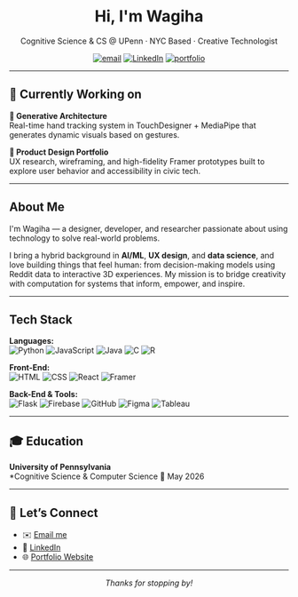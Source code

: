 <h1 align="center">Hi, I'm Wagiha</h1>
<p align="center">
  Cognitive Science & CS @ UPenn · NYC Based · Creative Technologist
</p>

<p align="center">
  <a href="mailto:wagiham@sas.upenn.edu"><img src="https://img.shields.io/badge/email-wagiham@sas.upenn.edu-%230078D4?style=flat-square&logo=gmail&logoColor=white" alt="email" /></a>
  <a href="https://www.linkedin.com/in/wagiha-m-0947181b4/"><img src="https://img.shields.io/badge/LinkedIn-Profile-%230077B5?style=flat-square&logo=linkedin&logoColor=white" alt="LinkedIn"/></a>
  <a href="https://wagiham.github.io/Wagiha-Coding-Portfolio/"><img src="https://img.shields.io/badge/Portfolio-View_Project-%231E1E1E?style=flat-square&logo=githubpages" alt="portfolio"/></a>
</p>

---

## 🚀 Currently Working on 

**🧠 Generative Architecture**  
Real-time hand tracking system in TouchDesigner + MediaPipe that generates dynamic visuals based on gestures.

**🎨 Product Design Portfolio**  
UX research, wireframing, and high-fidelity Framer prototypes built to explore user behavior and accessibility in civic tech.

---

## About Me

I'm Wagiha — a designer, developer, and researcher passionate about using technology to solve real-world problems.

I bring a hybrid background in **AI/ML**, **UX design**, and **data science**, and love building things that feel human: from decision-making models using Reddit data to interactive 3D experiences. My mission is to bridge creativity with computation for systems that inform, empower, and inspire.

---

## Tech Stack

**Languages:**  
![Python](https://img.shields.io/badge/Python-3776AB?style=flat&logo=python&logoColor=white)
![JavaScript](https://img.shields.io/badge/JavaScript-F7DF1E?style=flat&logo=javascript&logoColor=black)
![Java](https://img.shields.io/badge/Java-ED8B00?style=flat&logo=java&logoColor=white)
![C](https://img.shields.io/badge/C-A8B9CC?style=flat&logo=c&logoColor=black)
![R](https://img.shields.io/badge/R-276DC3?style=flat&logo=r&logoColor=white)

**Front-End:**  
![HTML](https://img.shields.io/badge/HTML5-E34F26?style=flat&logo=html5&logoColor=white)
![CSS](https://img.shields.io/badge/CSS3-1572B6?style=flat&logo=css3&logoColor=white)
![React](https://img.shields.io/badge/React-61DAFB?style=flat&logo=react&logoColor=black)
![Framer](https://img.shields.io/badge/Framer-black?style=flat&logo=framer&logoColor=white)

**Back-End & Tools:**  
![Flask](https://img.shields.io/badge/Flask-000000?style=flat&logo=flask)
![Firebase](https://img.shields.io/badge/Firebase-FFCA28?style=flat&logo=firebase&logoColor=black)
![GitHub](https://img.shields.io/badge/GitHub-181717?style=flat&logo=github)
![Figma](https://img.shields.io/badge/Figma-F24E1E?style=flat&logo=figma&logoColor=white)
![Tableau](https://img.shields.io/badge/Tableau-E97627?style=flat&logo=tableau&logoColor=white)

---

## 🎓 Education

**University of Pennsylvania**  
*Cognitive Science & Computer Science
📍 May 2026 

---

## 🔗 Let’s Connect

- ✉️ [Email me](mailto:wagiham@sas.upenn.edu)  
- 💼 [LinkedIn](https://www.linkedin.com/in/wagiha-m-0947181b4/)  
- 🌐 [Portfolio Website](https://wagiham.github.io/Wagiha-Coding-Portfolio/)

---

<p align="center"><i>Thanks for stopping by!</i></p>


<!--
**wagiham/wagiham** is a ✨ _special_ ✨ repository because its `README.md` (this file) appears on your GitHub profile.

Here are some ideas to get you started:

- 🔭 I’m currently working on ...
- 🌱 I’m currently learning ...
- 👯 I’m looking to collaborate on ...
- 🤔 I’m looking for help with ...
- 💬 Ask me about ...
- 📫 How to reach me: ...
- 😄 Pronouns: ...
- ⚡ Fun fact: ...
-->
